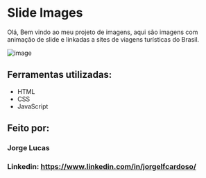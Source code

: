# Slide Images
Olá, Bem vindo ao meu projeto de imagens, aqui são imagens com animação de slide e linkadas a sites de viagens turísticas do Brasil.

![image](https://github.com/user-attachments/assets/51ff20c9-3708-48d9-be8f-324f8f95d464)


## Ferramentas utilizadas:

* HTML
* CSS
* JavaScript

## Feito por:
### Jorge Lucas

### Linkedin: https://www.linkedin.com/in/jorgelfcardoso/
